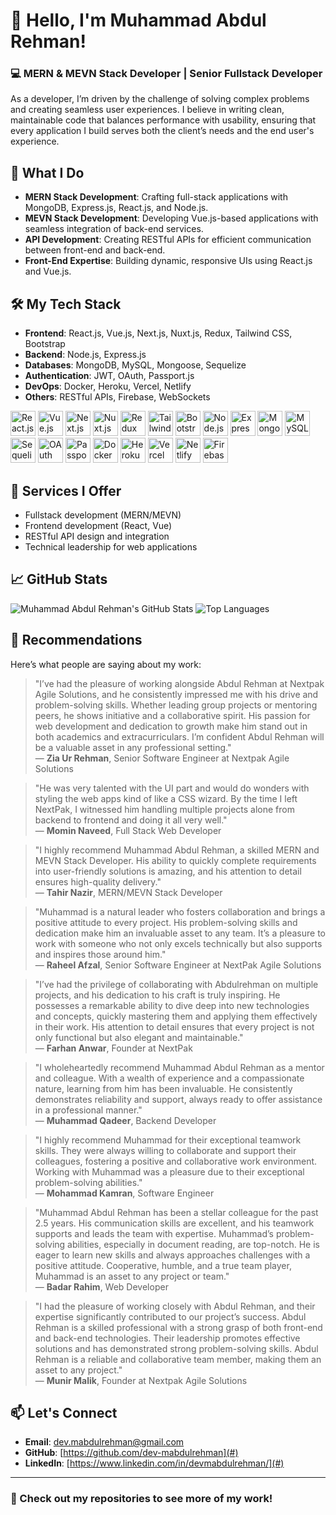 # 👋 Hello, I'm Muhammad Abdul Rehman!

### 💻 MERN & MEVN Stack Developer | Senior Fullstack Developer

As a developer, I’m driven by the challenge of solving complex problems and creating seamless user experiences. I believe in writing clean, maintainable code that balances performance with usability, ensuring that every application I build serves both the client’s needs and the end user's experience.

## 🚀 What I Do

- **MERN Stack Development**: Crafting full-stack applications with MongoDB, Express.js, React.js, and Node.js.
- **MEVN Stack Development**: Developing Vue.js-based applications with seamless integration of back-end services.
- **API Development**: Creating RESTful APIs for efficient communication between front-end and back-end.
- **Front-End Expertise**: Building dynamic, responsive UIs using React.js and Vue.js.

## 🛠️ My Tech Stack

- **Frontend**: React.js, Vue.js, Next.js, Nuxt.js, Redux, Tailwind CSS, Bootstrap
- **Backend**: Node.js, Express.js
- **Databases**: MongoDB, MySQL, Mongoose, Sequelize
- **Authentication**: JWT, OAuth, Passport.js
- **DevOps**: Docker, Heroku, Vercel, Netlify
- **Others**: RESTful APIs, Firebase, WebSockets

<p align="left">
  <!-- Frontend -->
  <img src="https://cdn.jsdelivr.net/gh/devicons/devicon/icons/react/react-original.svg" alt="React.js" width="40" height="40"/>
  <img src="https://cdn.jsdelivr.net/gh/devicons/devicon/icons/vuejs/vuejs-original.svg" alt="Vue.js" width="40" height="40"/>
  <img src="https://cdn.jsdelivr.net/gh/devicons/devicon/icons/nextjs/nextjs-original.svg" alt="Next.js" width="40" height="40"/>
  <img src="https://cdn.jsdelivr.net/gh/devicons/devicon/icons/nuxtjs/nuxtjs-original.svg" alt="Nuxt.js" width="40" height="40"/>
  <img src="https://cdn.jsdelivr.net/gh/devicons/devicon/icons/redux/redux-original.svg" alt="Redux" width="40" height="40"/>
  <img src="https://cdn.jsdelivr.net/gh/devicons/devicon/icons/tailwindcss/tailwindcss-plain.svg" alt="Tailwind CSS" width="40" height="40"/>
  <img src="https://cdn.jsdelivr.net/gh/devicons/devicon/icons/bootstrap/bootstrap-original.svg" alt="Bootstrap" width="40" height="40"/>
  
  <!-- Backend -->
  <img src="https://cdn.jsdelivr.net/gh/devicons/devicon/icons/nodejs/nodejs-original.svg" alt="Node.js" width="40" height="40"/>
  <img src="https://cdn.jsdelivr.net/gh/devicons/devicon/icons/express/express-original.svg" alt="Express.js" width="40" height="40"/>
  
  <!-- Databases -->
  <img src="https://cdn.jsdelivr.net/gh/devicons/devicon/icons/mongodb/mongodb-original.svg" alt="MongoDB" width="40" height="40"/>
  <img src="https://cdn.jsdelivr.net/gh/devicons/devicon/icons/mysql/mysql-original.svg" alt="MySQL" width="40" height="40"/>
  <img src="https://cdn.jsdelivr.net/gh/devicons/devicon/icons/sequelize/sequelize-original.svg" alt="Sequelize" width="40" height="40"/>

  <!-- Authentication -->
  <img src="https://cdn.jsdelivr.net/gh/devicons/devicon/icons/oauth/oauth-original.svg" alt="OAuth" width="40" height="40"/>
  <img src="https://cdn.jsdelivr.net/gh/devicons/devicon/icons/passport/passport-original.svg" alt="Passport.js" width="40" height="40"/>

  <!-- DevOps -->
  <img src="https://cdn.jsdelivr.net/gh/devicons/devicon/icons/docker/docker-original.svg" alt="Docker" width="40" height="40"/>
  <img src="https://cdn.jsdelivr.net/gh/devicons/devicon/icons/heroku/heroku-original.svg" alt="Heroku" width="40" height="40"/>
  <img src="https://cdn.jsdelivr.net/gh/devicons/devicon/icons/vercel/vercel-original.svg" alt="Vercel" width="40" height="40"/>
  <img src="https://cdn.jsdelivr.net/gh/devicons/devicon/icons/netlify/netlify-original.svg" alt="Netlify" width="40" height="40"/>

  <!-- Others -->
  <img src="https://cdn.jsdelivr.net/gh/devicons/devicon/icons/firebase/firebase-plain.svg" alt="Firebase" width="40" height="40"/>
</p>

## 🎯 Services I Offer

- Fullstack development (MERN/MEVN)
- Frontend development (React, Vue)
- RESTful API design and integration
- Technical leadership for web applications

## 📈 GitHub Stats

![Muhammad Abdul Rehman's GitHub Stats](https://github-readme-stats.vercel.app/api?username=dev-mabdulrehman&show_icons=true&theme=radical)
![Top Languages](https://github-readme-stats.vercel.app/api/top-langs/?username=dev-mabdulrehman&layout=compact&theme=radical)

## 💬 Recommendations

Here’s what people are saying about my work:

> "I’ve had the pleasure of working alongside Abdul Rehman at Nextpak Agile Solutions, and he consistently impressed me with his drive and problem-solving skills. Whether leading group projects or mentoring peers, he shows initiative and a collaborative spirit. His passion for web development and dedication to growth make him stand out in both academics and extracurriculars. I’m confident Abdul Rehman will be a valuable asset in any professional setting."  
> — **Zia Ur Rehman**, Senior Software Engineer at Nextpak Agile Solutions

> "He was very talented with the UI part and would do wonders with styling the web apps kind of like a CSS wizard. By the time I left NextPak, I witnessed him handling multiple projects alone from backend to frontend and doing it all very well."  
> — **Momin Naveed**, Full Stack Web Developer

> "I highly recommend Muhammad Abdul Rehman, a skilled MERN and MEVN Stack Developer. His ability to quickly complete requirements into user-friendly solutions is amazing, and his attention to detail ensures high-quality delivery."  
> — **Tahir Nazir**, MERN/MEVN Stack Developer

> "Muhammad is a natural leader who fosters collaboration and brings a positive attitude to every project. His problem-solving skills and dedication make him an invaluable asset to any team. It’s a pleasure to work with someone who not only excels technically but also supports and inspires those around him."  
> — **Raheel Afzal**, Senior Software Engineer at NextPak Agile Solutions

> "I’ve had the privilege of collaborating with Abdulrehman on multiple projects, and his dedication to his craft is truly inspiring. He possesses a remarkable ability to dive deep into new technologies and concepts, quickly mastering them and applying them effectively in their work. His attention to detail ensures that every project is not only functional but also elegant and maintainable."  
> — **Farhan Anwar**, Founder at NextPak

> "I wholeheartedly recommend Muhammad Abdul Rehman as a mentor and colleague. With a wealth of experience and a compassionate nature, learning from him has been invaluable. He consistently demonstrates reliability and support, always ready to offer assistance in a professional manner."  
> — **Muhammad Qadeer**, Backend Developer

> "I highly recommend Muhammad for their exceptional teamwork skills. They were always willing to collaborate and support their colleagues, fostering a positive and collaborative work environment. Working with Muhammad was a pleasure due to their exceptional problem-solving abilities."  
> — **Mohammad Kamran**, Software Engineer

> "Muhammad Abdul Rehman has been a stellar colleague for the past 2.5 years. His communication skills are excellent, and his teamwork supports and leads the team with expertise. Muhammad’s problem-solving abilities, especially in document reading, are top-notch. He is eager to learn new skills and always approaches challenges with a positive attitude. Cooperative, humble, and a true team player, Muhammad is an asset to any project or team."  
> — **Badar Rahim**, Web Developer

> "I had the pleasure of working closely with Abdul Rehman, and their expertise significantly contributed to our project’s success. Abdul Rehman is a skilled professional with a strong grasp of both front-end and back-end technologies. Their leadership promotes effective solutions and has demonstrated strong problem-solving skills. Abdul Rehman is a reliable and collaborative team member, making them an asset to any project."  
> — **Munir Malik**, Founder at Nextpak Agile Solutions

## 📫 Let's Connect

- **Email**: dev.mabdulrehman@gmail.com
- **GitHub**: [https://github.com/dev-mabdulrehman](#)
- **LinkedIn**: [https://www.linkedin.com/in/devmabdulrehman/](#)

---

### 🔗 Check out my repositories to see more of my work!
